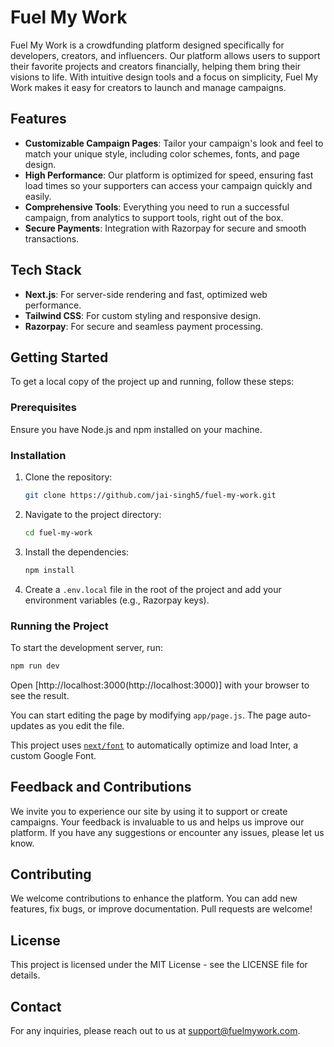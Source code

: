 # Fuel My Work

Fuel My Work is a crowdfunding platform designed specifically for developers, creators, and influencers. Our platform allows users to support their favorite projects and creators financially, helping them bring their visions to life. With intuitive design tools and a focus on simplicity, Fuel My Work makes it easy for creators to launch and manage campaigns.

## Features

- **Customizable Campaign Pages**: Tailor your campaign's look and feel to match your unique style, including color schemes, fonts, and page design.
- **High Performance**: Our platform is optimized for speed, ensuring fast load times so your supporters can access your campaign quickly and easily.
- **Comprehensive Tools**: Everything you need to run a successful campaign, from analytics to support tools, right out of the box.
- **Secure Payments**: Integration with Razorpay for secure and smooth transactions.

## Tech Stack

- **Next.js**: For server-side rendering and fast, optimized web performance.
- **Tailwind CSS**: For custom styling and responsive design.
- **Razorpay**: For secure and seamless payment processing.

## Getting Started

To get a local copy of the project up and running, follow these steps:

### Prerequisites

Ensure you have Node.js and npm installed on your machine.

### Installation

1. Clone the repository:
    ```bash
    git clone https://github.com/jai-singh5/fuel-my-work.git
    ```
2. Navigate to the project directory:
    ```bash
    cd fuel-my-work
    ```
3. Install the dependencies:
    ```bash
    npm install
    ```
4. Create a `.env.local` file in the root of the project and add your environment variables (e.g., Razorpay keys).

### Running the Project

To start the development server, run:

```bash
npm run dev
```


Open [http://localhost:3000(http://localhost:3000)] with your browser to see the result.

You can start editing the page by modifying `app/page.js`. The page auto-updates as you edit the file.

This project uses [`next/font`](https://nextjs.org/docs/basic-features/font-optimization) to automatically optimize and load Inter, a custom Google Font.

## Feedback and Contributions

We invite you to experience our site by using it to support or create campaigns. Your feedback is invaluable to us and helps us improve our platform. If you have any suggestions or encounter any issues, please let us know.

## Contributing
We welcome contributions to enhance the platform. You can add new features, fix bugs, or improve documentation. Pull requests are welcome!

## License
This project is licensed under the MIT License - see the LICENSE file for details.

## Contact
For any inquiries, please reach out to us at support@fuelmywork.com.
